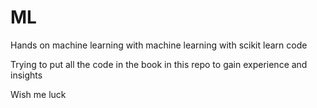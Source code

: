 # ML
Hands on machine learning with machine learning with scikit learn code 

Trying to put all the code in the book in this repo to gain experience and insights 

Wish me luck
